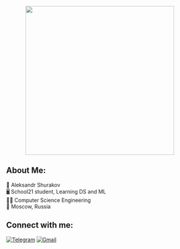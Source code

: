 <p align="center">
  <img src="https://github.com/RNGsus1/AleksandrShurakov/blob/main/img/photo_5222386040017381631_y.jpg" height="400"/>
</p>

## About Me:  
🧔 Aleksandr Shurakov   
🖥️ School21 student, Learning DS and ML  
👨‍🎓 Computer Science Engineering  
🌇 Moscow, Russia


## Connect with me:  

[![Telegram](https://img.shields.io/badge/Telegram-2CA5E0?style=for-the-badge&logo=telegram&logoColor=white)](https://t.me/rngmaster)
[![Gmail](https://img.shields.io/badge/Gmail-D14836?style=for-the-badge&logo=gmail&logoColor=white)](mailto:alek.shurakov@gmail.com)





